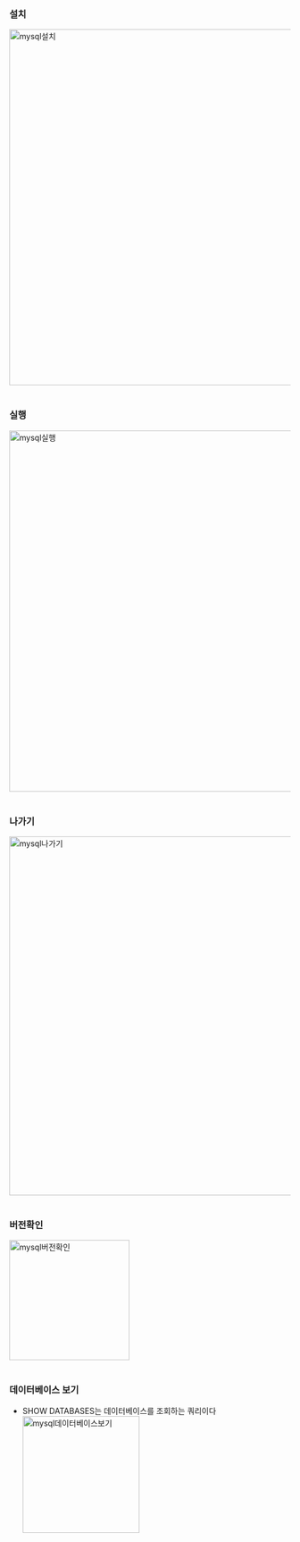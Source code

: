 ### 설치
<img width="637" alt="mysql설치" src="https://github.com/minkim7704/DataScience/assets/49539711/429084fd-d095-452c-8eac-5e7f3c613b52"><br><br>

### 실행
<img width="646" alt="mysql실행" src="https://github.com/minkim7704/DataScience/assets/49539711/4411fb48-5770-4d46-8ebc-3da6dc24a969"><br><br>

### 나가기
<img width="642" alt="mysql나가기" src="https://github.com/minkim7704/DataScience/assets/49539711/d6013227-477f-487b-b7ca-533b0bfd5825"><br><br>

### 버전확인
<img width="215" alt="mysql버전확인" src="https://github.com/minkim7704/DataScience/assets/49539711/4c12d3ed-6a5e-4144-9282-4021ef9869a1"><br><br>

### 데이터베이스 보기
- SHOW DATABASES는 데이터베이스를 조회하는 쿼리이다
<img width="209" alt="mysql데이터베이스보기" src="https://github.com/minkim7704/DataScience/assets/49539711/e8655edd-6881-4620-af7f-227022e9051a"><br><br>
